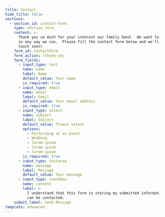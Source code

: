 ```yaml
---
title: Contact
hide_title: false
sections:
  - section_id: contact-form
    type: section_form
    content: >-
      Thank you so much for your interest our family band.  We want to serve you
      in any way we can.  Please fill the contact form below and we'll be in
      touch soon!
    form_id: contactForm
    form_action: /thank-you
    form_fields:
      - input_type: text
        name: name
        label: Name
        default_value: Your name
        is_required: true
      - input_type: email
        name: email
        label: Email
        default_value: Your email address
        is_required: true
      - input_type: select
        name: subject
        label: Subject
        default_value: Please select
        options:
          - Performing at an Event
          - Wedding
          - lorem-ipsum
          - lorem-ipsum
          - lorem-ipsum
        is_required: true
      - input_type: textarea
        name: message
        label: Message
        default_value: Your message
      - input_type: checkbox
        name: consent
        label: >-
          I understand that this form is storing my submitted information so I
          can be contacted.
    submit_label: Send Message
template: advanced
---
```

